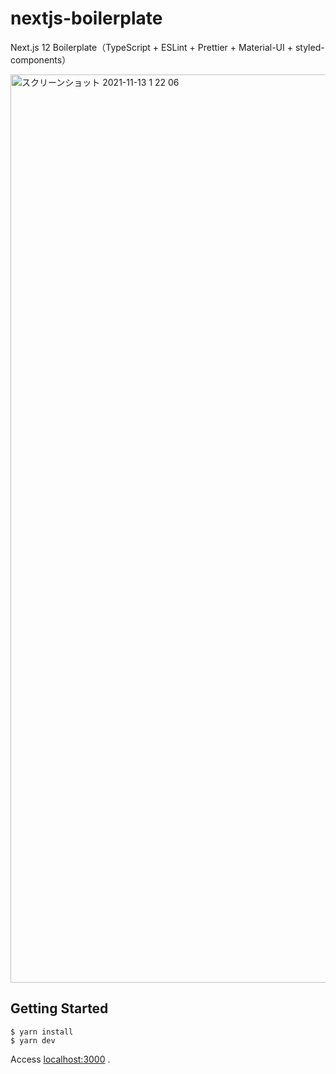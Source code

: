 # nextjs-boilerplate

Next.js 12 Boilerplate（TypeScript + ESLint + Prettier + Material-UI + styled-components）

<img width="1453" alt="スクリーンショット 2021-11-13 1 22 06" src="https://user-images.githubusercontent.com/51913879/141501376-1ce4eaf6-7038-4a6c-88e9-060a3367ffa2.png">

## Getting Started

```
$ yarn install 
$ yarn dev
```

Access [localhost:3000](http://localhost:3000/) .
